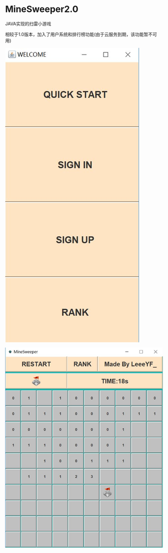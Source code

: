 # MineSweeper2.0
JAVA实现的扫雷小游戏

相较于1.0版本，加入了用户系统和排行榜功能(由于云服务到期，该功能暂不可用)

![Image text](https://github.com/JavarisLyn/MineSweeper/blob/master/pics/1.JPG)

![Image text](https://github.com/JavarisLyn/MineSweeper/blob/master/pics/2.JPG)
